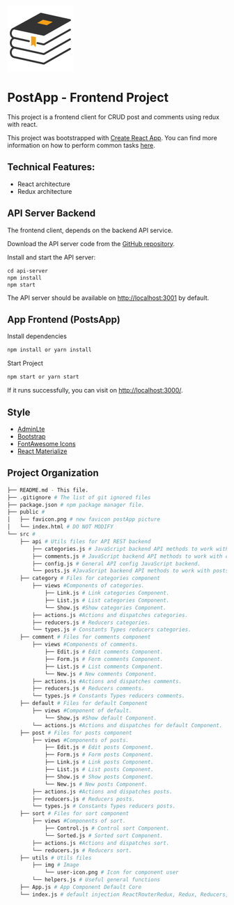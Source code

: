 ![Logo of the project](./public/favicon.png)

# PostApp - Frontend Project

This project is a frontend client for CRUD post and comments using redux with react.

This project was bootstrapped with [Create React App](https://github.com/facebookincubator/create-react-app). You can find more information on how to perform common tasks [here](https://github.com/facebookincubator/create-react-app/blob/master/packages/react-scripts/template/README.md).

## Technical Features:

- React architecture
- Redux architecture

## API Server Backend

The frontend client, depends on the backend API service.

Download the API server code from the [GitHub repository](https://github.com/udacity/reactnd-project-readable-starter).

Install and start the API server:

```
cd api-server
npm install
npm start
```

The API server should be available on [http://localhost:3001](http://localhost:3001) by default.

## App Frontend (PostsApp)

Install dependencies

```bash
npm install or yarn install
```

Start Project

```bash
npm start or yarn start
```

If it runs successfully, you can visit on [http://localhost:3000/](http://localhost:3000/).

## Style

- [AdminLte](https://adminlte.io/themes/AdminLTE/index2.html)
- [Bootstrap](https://getbootstrap.com/docs/3.3/css/)
- [FontAwesome Icons](http://fontawesome.io/icons/)
- [React Materialize](https://react-materialize.github.io)

## Project Organization

```bash
├── README.md - This file.
├── .gitignore # The list of git ignored files
├── package.json # npm package manager file.
├── public #
│   ├── favicon.png # new favicon postApp picture
│   └── index.html # DO NOT MODIFY
└── src #
    ├── api # Utils files for API REST backend
        ├── categories.js # JavaScript backend API methods to work with categories.
        ├── comments.js # JavaScript backend API methods to work with comments.
        ├── config.js # General API config JavaScript backend.
        └── posts.js #JavaScript backend API methods to work with posts.
    ├── category # Files for categories component
        ├── views #Components of categories.
            ├── Link.js # Link categories Component.
            ├── List.js # List categories Component.
            └── Show.js #Show categories Component.
        ├── actions.js #Actions and dispatches categories.
        ├── reducers.js # Reducers categories.
        └── types.js # Constants Types reducers categories.
    ├── comment # Files for comments component
        ├── views #Components of comments.
            ├── Edit.js # Edit comments Component.
            ├── Form.js # Form comments Component.
            ├── List.js # List comments Component.
            └── New.js # New comments Component.
        ├── actions.js #Actions and dispatches comments.
        ├── reducers.js # Reducers comments.
        └── types.js # Constants Types reducers comments.
    ├── default # Files for default Component
        ├── views #Component of default.
            └── Show.js #Show default Component.
        └── actions.js #Actions and dispatches for default Component.
    ├── post # Files for posts component
        ├── views #Components of posts.
            ├── Edit.js # Edit posts Component.
            ├── Form.js # Form posts Component.
            ├── Link.js # Link posts Component.
            ├── List.js # List posts Component.
            ├── Show.js # Show posts Component.
            └── New.js # New posts Component.
        ├── actions.js #Actions and dispatches posts.
        ├── reducers.js # Reducers posts.
        └── types.js # Constants Types reducers posts.
    ├── sort # Files for sort component
        ├── views #Components of sort.
            ├── Control.js # Control sort Component.
            └── Sorted.js # Sorted sort Component.
        ├── actions.js #Actions and dispatches sort.
        └── reducers.js # Reducers sort.
    ├── utils # Utils files
        ├── img # Image
            └── user-icon.png # Icon for component user
        └── helpers.js # Useful general functions
    ├── App.js # App Component Default Core
    └── index.js # default injection ReactRouterRedux, Redux, Reducers, ReduxThunk and AppComponent
```
